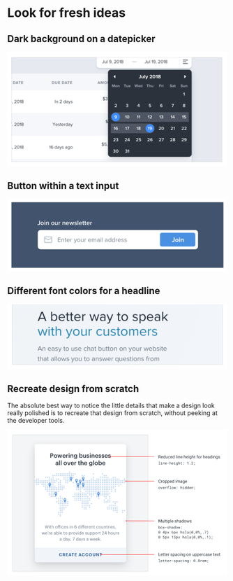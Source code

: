 # Look for fresh ideas

## Dark background on a datepicker

![](../.gitbook/assets/idea-dark-calendar.png)

## Button within a text input

![](../.gitbook/assets/idea-inside-button.png)

## Different font colors for a headline

![](../.gitbook/assets/idea-two-color-headlines.png)

## Recreate design from scratch

The absolute best way to notice the little details that make a design look really polished is to recreate that design from scratch, without peeking at the developer tools.

![](../.gitbook/assets/idea-recreate-from-scratch.png)
